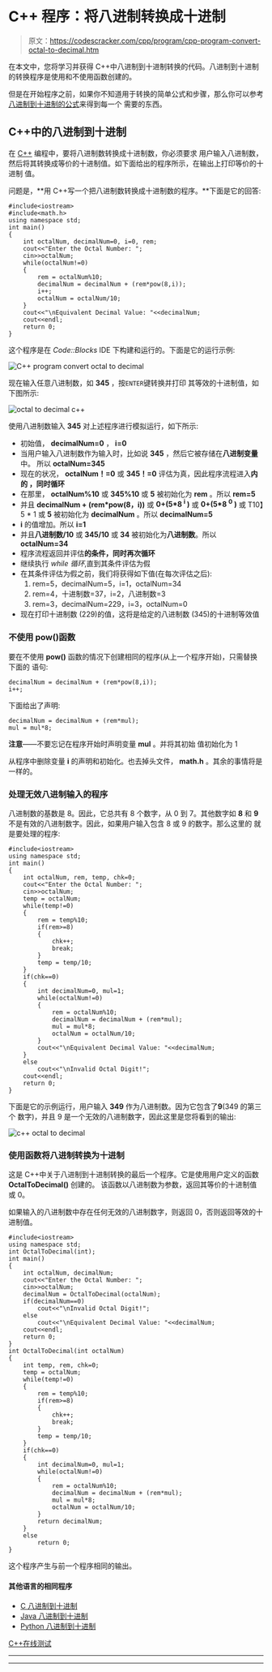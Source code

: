 # C++ 程序：将八进制转换成十进制

> 原文：<https://codescracker.com/cpp/program/cpp-program-convert-octal-to-decimal.htm>

在本文中，您将学习并获得 C++中八进制到十进制转换的代码。八进制到十进制的转换程序是使用和不使用函数创建的。

但是在开始程序之前，如果你不知道用于转换的简单公式和步骤，那么你可以参考[八进制到十进制的公式](/computer-fundamental/octal-to-decimal.htm)来得到每一个 需要的东西。

## C++中的八进制到十进制

在 [C++](/cpp/index.htm) 编程中，要将八进制数转换成十进制数，你必须要求 用户输入八进制数，然后将其转换成等价的十进制值。如下面给出的程序所示，在输出上打印等价的十进制 值。

问题是，**用 C++写一个把八进制数转换成十进制数的程序。**下面是它的回答:

```
#include<iostream>
#include<math.h>
using namespace std;
int main()
{
    int octalNum, decimalNum=0, i=0, rem;
    cout<<"Enter the Octal Number: ";
    cin>>octalNum;
    while(octalNum!=0)
    {
        rem = octalNum%10;
        decimalNum = decimalNum + (rem*pow(8,i));
        i++;
        octalNum = octalNum/10;
    }
    cout<<"\nEquivalent Decimal Value: "<<decimalNum;
    cout<<endl;
    return 0;
}
```

这个程序是在 *Code::Blocks* IDE 下构建和运行的。下面是它的运行示例:

![C++ program convert octal to decimal](img/b59e714b115e757ffb7efdf45fdd0bf8.png)

现在输入任意八进制数，如 **345** ，按`ENTER`键转换并打印 其等效的十进制值，如下图所示:

![octal to decimal c++](img/b1af30b3a2285810e4d1933ee8aa2fa6.png)

使用八进制数输入 **345** 对上述程序进行模拟运行，如下所示:

*   初始值， **decimalNum=0** ， **i=0**
*   当用户输入八进制数作为输入时，比如说 **345** ，然后它被存储在**八进制变量**中。 所以 **octalNum=345**
*   现在的状况， **octalNum！=0** 或 **345！=0** 评估为真，因此程序流程进入**内的 ，同时循环**
*   在那里， **octalNum%10** 或 **345%10** 或 **5** 被初始化为 **rem** 。所以 **rem=5**
*   并且 **decimalNum + (rem*pow(8，i))** 或 **0+(5*8 <sup>i</sup> )** 或 **0+(5*8 <sup>0</sup> )** 或 T10】5 * 1 或 **5** 被初始化为 **decimalNum** 。所以 **decimalNum=5**
*   **i** 的值增加。所以 **i=1**
*   并且**八进制数/10** 或 **345/10** 或 **34** 被初始化为**八进制数**。所以 **octalNum=34**
*   程序流程返回并评估**的条件，同时再次循环**
*   继续执行 *while 循环*,直到其条件评估为假
*   在其条件评估为假之前，我们将获得如下值(在每次评估之后):
    1.  rem=5，decimalNum=5，i=1，octalNum=34
    2.  rem=4，十进制数=37，i=2，八进制数=3
    3.  rem=3，decimalNum=229，i=3，octalNum=0
*   现在打印十进制数 (229)的值，这将是给定的八进制数 (345)的十进制等效值

### 不使用 pow()函数

要在不使用 **pow()** 函数的情况下创建相同的程序(从上一个程序开始)，只需替换下面的 语句:

```
decimalNum = decimalNum + (rem*pow(8,i));
i++;
```

下面给出了声明:

```
decimalNum = decimalNum + (rem*mul);
mul = mul*8;
```

**注意**——不要忘记在程序开始时声明变量 **mul** 。并将其初始 值初始化为 1

从程序中删除变量 **i** 的声明和初始化。也去掉头文件， **math.h** 。其余的事情将是一样的。

### 处理无效八进制输入的程序

八进制数的基数是 8。因此，它总共有 8 个数字，从 0 到 7。其他数字如 **8** 和 **9** 不是有效的八进制数字。因此，如果用户输入包含 8 或 9 的数字。那么这里的 就是要处理的程序:

```
#include<iostream>
using namespace std;
int main()
{
    int octalNum, rem, temp, chk=0;
    cout<<"Enter the Octal Number: ";
    cin>>octalNum;
    temp = octalNum;
    while(temp!=0)
    {
        rem = temp%10;
        if(rem>=8)
        {
            chk++;
            break;
        }
        temp = temp/10;
    }
    if(chk==0)
    {
        int decimalNum=0, mul=1;
        while(octalNum!=0)
        {
            rem = octalNum%10;
            decimalNum = decimalNum + (rem*mul);
            mul = mul*8;
            octalNum = octalNum/10;
        }
        cout<<"\nEquivalent Decimal Value: "<<decimalNum;
    }
    else
        cout<<"\nInvalid Octal Digit!";
    cout<<endl;
    return 0;
}
```

下面是它的示例运行，用户输入 **349** 作为八进制数。因为它包含了**9**(349 的第三个 数字)，并且 9 是一个无效的八进制数字，因此这里是您将看到的输出:

![c++ octal to decimal](img/039bf63a97e2b6b6fe399234c8f11486.png)

### 使用函数将八进制转换为十进制

这是 C++中关于八进制到十进制转换的最后一个程序。它是使用用户定义的函数 **OctalToDecimal()** 创建的。 该函数以八进制数为参数，返回其等价的十进制值或 0。

如果输入的八进制数中存在任何无效的八进制数字，则返回 0，否则返回等效的十进制值。

```
#include<iostream>
using namespace std;
int OctalToDecimal(int);
int main()
{
    int octalNum, decimalNum;
    cout<<"Enter the Octal Number: ";
    cin>>octalNum;
    decimalNum = OctalToDecimal(octalNum);
    if(decimalNum==0)
        cout<<"\nInvalid Octal Digit!";
    else
        cout<<"\nEquivalent Decimal Value: "<<decimalNum;
    cout<<endl;
    return 0;
}
int OctalToDecimal(int octalNum)
{
    int temp, rem, chk=0;
    temp = octalNum;
    while(temp!=0)
    {
        rem = temp%10;
        if(rem>=8)
        {
            chk++;
            break;
        }
        temp = temp/10;
    }
    if(chk==0)
    {
        int decimalNum=0, mul=1;
        while(octalNum!=0)
        {
            rem = octalNum%10;
            decimalNum = decimalNum + (rem*mul);
            mul = mul*8;
            octalNum = octalNum/10;
        }
        return decimalNum;
    }
    else
        return 0;
}
```

这个程序产生与前一个程序相同的输出。

#### 其他语言的相同程序

*   [C 八进制到十进制](/c/program/c-program-convert-octal-to-decimal.htm)
*   [Java 八进制到十进制](/java/program/java-program-convert-octal-to-decimal.htm)
*   [Python 八进制到十进制](/python/program/python-program-convert-octal-to-decimal.htm)

[C++在线测试](/exam/showtest.php?subid=3)

* * *

* * *